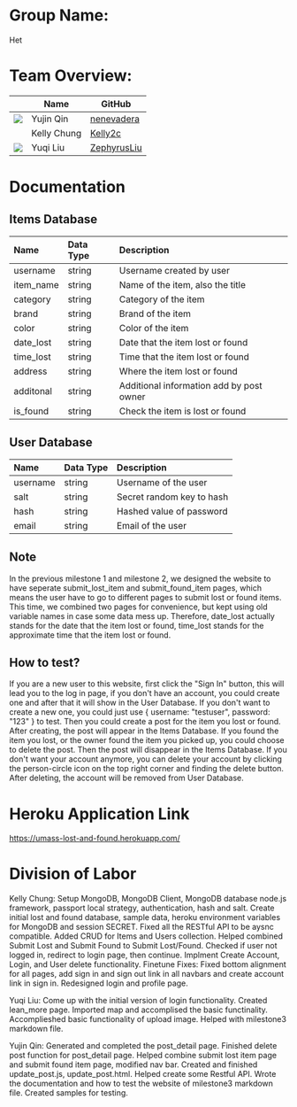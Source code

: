 # Group Name: 
Het

# Team Overview: 
| | Name | GitHub |
| ------------- |------------- | ------------- |
| ![](https://avatars.githubusercontent.com/u/71847172?s=48&v=4) | Yujin Qin | [nenevadera](https://github.com/nenevadera) |
| ![]() | Kelly Chung | [Kelly2c](https://github.com/Kelly2c) |
| ![](https://avatars.githubusercontent.com/u/58710754?s=40&v=4) | Yuqi Liu| [ZephyrusLiu](https://github.com/ZephyrusLiu) |

# Documentation
## Items Database
| Name | Data Type | Description |
| :------------- | :------------- | :------------- |
| username | string | Username created by user |
| item_name | string | Name of the item, also the title |
| category | string | Category of the item |
| brand | string | Brand of the item |
| color | string | Color of the item |
| date_lost | string | Date that the item lost or found |
| time_lost | string | Time that the item lost or found |
| address | string | Where the item lost or found |
| additonal | string | Additional information add by post owner |
| is_found | string | Check the item is lost or found |

## User Database
| Name | Data Type | Description |
| :------------- | :------------- | :------------- |
| username | string | Username of the user |
| salt | string | Secret random key to hash |
| hash | string | Hashed value of password |
| email | string | Email of the user |

## Note 
In the previous milestone 1 and milestone 2, we designed the website to have seperate submit_lost_item and submit_found_item pages, which means the user have to go to different pages to submit lost or found items. This time, we combined two pages for convenience, but kept using old variable names in case some data mess up. Therefore, date_lost actually stands for the date that the item lost or found, time_lost stands for the approximate time that the item lost or found.


## How to test?
If you are a new user to this website, first click the "Sign In" button, this will lead you to the log in page, if you don't have an account, you could create one and after that it will show in the User Database. If you don't want to create a new one, you could just use { username: "testuser", password: "123" } to test. Then you could create a post for the item you lost or found. After creating, the post will appear in the Items Database. If you found the item you lost, or the owner found the item you picked up, you could choose to delete the post. Then the post will disappear in the Items Database.  If you don't want your account anymore, you can delete your account by clicking the person-circle icon on the top right corner and finding the delete button. After deleting, the account will be removed from User Database. 
# Heroku Application Link
https://umass-lost-and-found.herokuapp.com/


# Division of Labor
Kelly Chung: Setup MongoDB, MongoDB Client, MongoDB database node.js framework, passport local strategy, authentication, hash and salt.  Create initial lost and found database, sample data, heroku environment variables for MongoDB and session SECRET.  Fixed all the RESTful API to be aysnc compatible.  Added CRUD for Items and Users collection.  Helped combined Submit Lost and Submit Found to Submit Lost/Found.  Checked if user not logged in, redirect to login page, then continue.  Implment Create Account, Login, and User delete functionality. Finetune Fixes: Fixed bottom alignment for all pages, add sign in and sign out link in all navbars and create account link in sign in.  Redesigned login and profile page.

Yuqi Liu: Come up with the initial version of login functionality. Created lean_more page. Imported map and accomplised the basic functinality. Accomplieshed basic functionality of upload image. Helped with milestone3 markdown file.

Yujin Qin: Generated and completed the post_detail page. Finished delete post function for post_detail page. Helped combine submit lost item page and submit found item page, modified nav bar. Created and finished update_post.js, update_post.html. Helped create some Restful API. Wrote the documentation and how to test the website of milestone3 markdown file. Created samples for testing.
